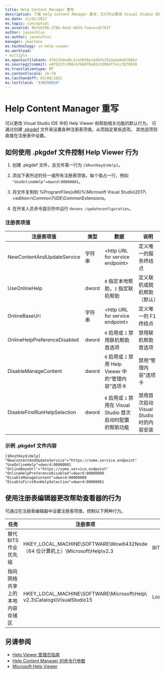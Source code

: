 ```yaml
---
title: Help Content Manager 重写
description: 了解 Help Content Manager 重写，它们可以更改 Visual Studio IDE 中的 Help Viewer 和帮助相关功能的默认行为。
ms.date: 11/01/2017
ms.topic: conceptual
ms.assetid: 95fe6396-276b-4ee5-b03d-faacec42765f
author: jasonchlus
ms.author: jasonchlus
manager: jmartens
ms.technology: vs-help-viewer
ms.workload:
- multiple
ms.openlocfilehash: d7412b9ed0c2ce5036ec4dbfe2914aae6d478962
ms.sourcegitcommit: edf8137cd90c67b6078a02c93094f7e1c3bf8930
ms.translationtype: MT
ms.contentlocale: zh-CN
ms.lasthandoff: 03/08/2022
ms.locfileid: "139550554"
---
```

# <a name="help-content-manager-overrides"></a>Help Content Manager 重写

可以更改 Visual Studio IDE 中的 Help Viewer 和帮助相关功能的默认行为。 可通过创建 [.pkgdef](https://devblogs.microsoft.com/visualstudio/whats-a-pkgdef-and-why/) 文件来设置各种注册表项值，从而指定某些选项。 其他选项则直接在注册表中设置。

## <a name="how-to-control-help-viewer-behavior-by-using-a-pkgdef-file"></a>如何使用 .pkgdef 文件控制 Help Viewer 行为

1. 创建 .pkgdef 文件，且文件第一行为 `[$RootKey$\Help]`。

2. 添加下表所述的任一或所有注册表项值，每个值占一行，例如 `"UseOnlineHelp"=dword:00000001`。

3. 将文件复制到 %ProgramFiles(x86)%\Microsoft Visual Studio\2017\\<edition\>\Common7\IDE\CommonExtensions。

4. 在开发人员命令提示符中运行 `devenv /updateconfiguration`。

### <a name="registry-key-values"></a>注册表项值

|注册表项值|类型|数据|说明|
|------------------|----|----|-----------|
|NewContentAndUpdateService|字符串|\<http URL for service endpoint\>|定义唯一的服务终结点|
|UseOnlineHelp|dword|`0` 指定本地帮助，`1` 指定联机帮助|定义联机或脱机帮助（默认）|
|OnlineBaseUrl|字符串|\<http URL for service endpoint\>|定义唯一的 F1 终结点|
|OnlineHelpPreferenceDisabled|dword|`0` 启用或 `1` 禁用联机帮助首选项|禁用联机帮助首选项|
|DisableManageContent|dword|`0` 启用或 `1` 禁用 Help Viewer 中的“管理内容”选项卡|禁用“管理内容”选项卡|
|DisableFirstRunHelpSelection|dword|`0` 启用或 `1` 禁用在 Visual Studio 首次启动时配置的帮助功能|禁用首次启动 Visual Studio 时的内容安装|

### <a name="example-pkgdef-file-contents"></a>示例 .pkgdef 文件内容

```pkgdef
[$RootKey$\Help]
"NewContentAndUpdateService"="https://some.service.endpoint"
"UseOnlineHelp"=dword:00000001
"OnlineBaseUrl"="https://some.service.endpoint"
"OnlineHelpPreferenceDisabled"=dword:00000000
"DisableManageContent"=dword:00000000
"DisableFirstRunHelpSelection"=dword:00000001
```

## <a name="use-registry-editor-to-change-help-viewer-behavior"></a>使用注册表编辑器更改帮助查看器的行为

可通过在注册表编辑器中设置注册表项值，控制以下两种行为。

|任务|注册表项|Value|数据|
|----------|-----|------|----|
|替代 BITS 作业优先级|HKEY_LOCAL_MACHINE\SOFTWARE\Wow6432Node（64 位计算机上）\Microsoft\Help\v2.3|BITSPriority|**foreground**、**high**、**normal** 或 **low**|
|指向网络共享上的本地内容存储区|HKEY_LOCAL_MACHINE\SOFTWARE\Microsoft\Help\ v2.3\Catalogs\VisualStudio15|LocationPath|“*ContentStoreNetworkShare*”|

## <a name="see-also"></a>另请参阅

- [Help Viewer 管理员指南](../help-viewer/administrator-guide.md)
- [Help Content Manager 的命令行参数](../help-viewer/command-line-arguments.md)
- [Microsoft Help Viewer](../help-viewer/overview.md)